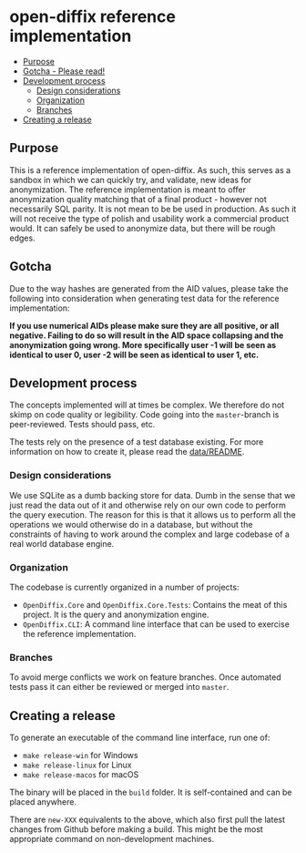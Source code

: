 # open-diffix reference implementation

- [Purpose](#purpose)
- [Gotcha - Please read!](#gotcha)
- [Development process](#development-process)
  - [Design considerations](#design-considerations)
  - [Organization](#organization)
  - [Branches](#branches)
- [Creating a release](#creating-a-release)
  

## Purpose

This is a reference implementation of open-diffix.
As such, this serves as a sandbox in which we can quickly try, and validate, new ideas for anonymization.
The reference implementation is meant to offer anonymization quality matching that of a final product - however
not necessarily SQL parity. It is not mean to be be used in production. As such it will not receive the type of polish
and usability work a commercial product would. It can safely be used to anonymize data, but there will be rough
edges.

## Gotcha 

Due to the way hashes are generated from the AID values, please take the following into consideration when generating 
test data for the reference implementation:

**If you use numerical AIDs please make sure they are all positive, or all negative. Failing to do so will result in
the AID space collapsing and the anonymization going wrong. More specifically user -1 will be seen as identical to
user 0, user -2 will be seen as identical to user 1, etc.**

## Development process

The concepts implemented will at times be complex. We therefore do not skimp on code quality or legibility.
Code going into the `master`-branch is peer-reviewed. Tests should pass, etc.

The tests rely on the presence of a test database existing. 
For more information on how to create it, please read the [data/README](data/README.md).

### Design considerations

We use SQLite as a dumb backing store for data. Dumb in the sense that we just read the data out of it and
otherwise rely on our own code to perform the query execution. The reason for this is that it allows us to
perform all the operations we would otherwise do in a database, but without the constraints of having to work
around the complex and large codebase of a real world database engine.

### Organization

The codebase is currently organized in a number of projects:

- `OpenDiffix.Core` and `OpenDiffix.Core.Tests`: Contains the meat of this project. It is the query and anonymization engine.
- `OpenDiffix.CLI`: A command line interface that can be used to exercise the reference implementation.

### Branches

To avoid merge conflicts we work on feature branches. Once automated tests pass it can either be reviewed
or merged into `master`.

## Creating a release

To generate an executable of the command line interface, run one of:

- `make release-win` for Windows
- `make release-linux` for Linux
- `make release-macos` for macOS

The binary will be placed in the `build` folder. It is self-contained and can be placed anywhere.

There are `new-XXX` equivalents to the above, which also first pull the latest changes from Github before
making a build. This might be the most appropriate command on non-development machines.
